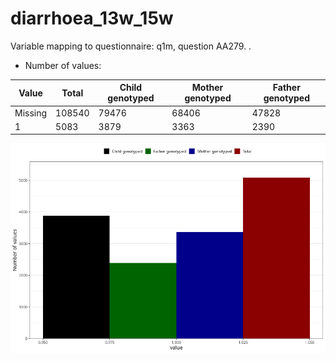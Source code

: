 # diarrhoea_13w_15w
Variable mapping to questionnaire: q1m, question AA279.
.
- Number of values:

| Value | Total | Child genotyped | Mother genotyped | Father genotyped |
| ----- | ----- | --------------- | ---------------- | ---------------- |
| Missing | 108540 | 79476 | 68406 | 47828 |
| 1 | 5083 | 3879 | 3363 |2390 |



![](diarrhoea_13w_15w_n.png)



